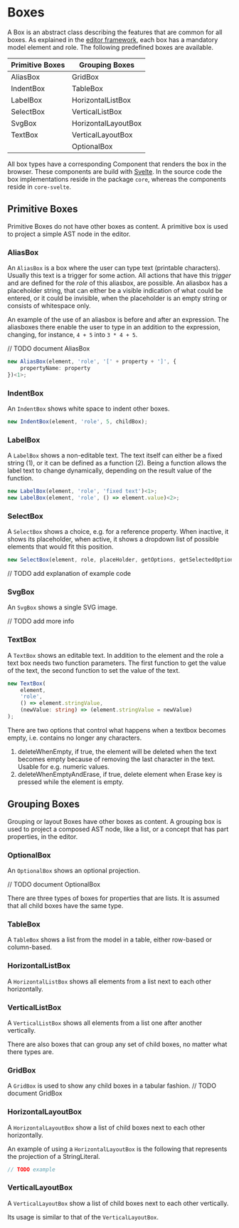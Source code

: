 # Boxes

A Box is an abstract class describing the features that are common for all boxes.
As explained in the [editor framework](/Documentation/Under_the_Hood/Editor_Framework),
each box has a mandatory model element and role. The following predefined boxes are available.

| Primitive Boxes | Grouping Boxes      |
| --------------- | ------------------- |
| AliasBox        | GridBox             |
| IndentBox       | TableBox            |
| LabelBox        | HorizontalListBox   |
| SelectBox       | VerticalListBox     |
| SvgBox          | HorizontalLayoutBox |
| TextBox         | VerticalLayoutBox   |
|                 | OptionalBox         |

All box types have a corresponding Component that renders the box in the browser. These components are build
with <a href="https://svelte.dev" target="_blank">Svelte</a>. In the source code the box implementations reside in
the package `core`, whereas the components reside in `core-svelte`.

## Primitive Boxes

Primitive Boxes do not have other boxes as content. A primitive box is used to project a simple AST node in the editor.

### AliasBox

An `AliasBox` is a box where the user can type text (printable characters). Usually this text is a trigger
for some action. All actions that have this _trigger_ and are defined for the _role_ of this
aliasbox, are possible. An aliasbox has a placeholder string, that can either be a visible indication of
what could be entered, or it could be invisible, when the placeholder is an empty string or consists
of whitespace only.

An example of the use of an aliasbox is before and after an expression. The aliasboxes there enable the user to
type in an addition to the expression, changing, for instance, `4 + 5` into `3 * 4 + 5`.

// TODO document AliasBox

```ts
new AliasBox(element, 'role', '[' + property + ']', {
	propertyName: property
})<1>;
```

### IndentBox

An `IndentBox` shows white space to indent other boxes.

```ts
new IndentBox(element, 'role', 5, childBox);
```

### LabelBox

A `LabelBox` shows a non-editable text.
The text itself can either be a fixed string (1), or it can be defined as a function (2).
Being a function allows the label text to change dynamically,
depending on the result value of the function.

```ts
new LabelBox(element, 'role', 'fixed text')<1>;
new LabelBox(element, 'role', () => element.value)<2>;
```

### SelectBox

A `SelectBox` shows a choice, e.g. for a reference property. When inactive, it shows its placeholder,
when active, it shows a dropdown list of possible elements that would fit this position.

```ts
new SelectBox(element, role, placeHolder, getOptions, getSelectedOption, selectOption, initializer);
```

// TODO add explanation of example code

### SvgBox

An `SvgBox` shows a single SVG image.

// TODO add more info

### TextBox

A `TextBox` shows an editable text.
In addition to the element and the role a text box needs two function parameters.
The first function to get the value of the text,
the second function to set the value of the text.

```ts
new TextBox(
	element,
	'role',
	() => element.stringValue,
	(newValue: string) => (element.stringValue = newValue)
);
```

There are two options that control what happens when a textbox becomes empty, i.e. contains
no longer any characters.

1. deleteWhenEmpty, if true, the element will be deleted when the text becomes
   empty because of removing the last character in the text. Usable for e.g. numeric values.
2. deleteWhenEmptyAndErase, if true, delete element when Erase key is pressed while the element is empty.

## Grouping Boxes

Grouping or layout Boxes have other boxes as content. A grouping box is used to project a composed AST node, like
a list, or a concept that has part properties, in the editor.

### OptionalBox

An `OptionalBox` shows an optional projection.

// TODO document OptionalBox

There are three types of boxes for properties that are lists. It is assumed that all child boxes have the same type.

### TableBox

A `TableBox` shows a list from the model in a table, either row-based or column-based.

### HorizontalListBox

A `HorizontalListBox` shows all elements from a list next to each other horizontally.

### VerticalListBox

A `VerticalListBox` shows all elements from a list one after another vertically.

There are also boxes that can group any set of child boxes, no matter what there types are.

### GridBox

A `GridBox` is used to show any child boxes in a tabular fashion.
// TODO document GridBox

### HorizontalLayoutBox

A `HorizontalLayoutBox` show a list of child boxes next to each other horizontally.

An example of using a `HorizontalLayoutBox` is the following that represents the
projection of a StringLiteral.

```ts
// TODO example
```

### VerticalLayoutBox

A `VerticalLayoutBox` show a list of child boxes next to each other vertically.

Its usage is similar to that of the `VerticalLayoutBox`.
